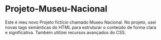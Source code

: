 # Projeto-Museu-Nacional
Este é meu novo Projeto fictício chamado Museu Nacional. No projeto, usei novas tags semânticas do HTML para estruturar o conteúdo de forma clara e significativa. Também utilizei recursos avançados do CSS.
